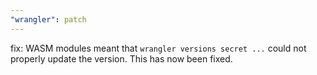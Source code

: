 ```yaml
---
"wrangler": patch
---
```


fix: WASM modules meant that `wrangler versions secret ...` could not properly update the version. This has now been fixed.
